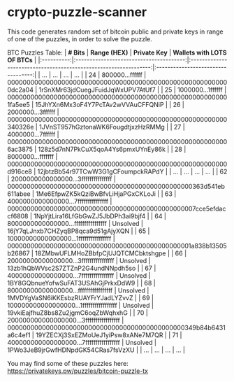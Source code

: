 # crypto-puzzle-scanner
This code generates random set of bitcoin public and private keys in range of one of the puzzles, in order to solve the puzzle.


BTC Puzzles Table:
| **# Bits** | **Range (HEX)**                         | **Private Key**                                                  | **Wallets with LOTS OF BTCs**      |
|:----------:|:---------------------------------------:|:----------------------------------------------------------------:|:----------------------------------:|
| ...        | ...                                     | ...                                                              | ...                                |
| 24         | 800000...ffffff                         | 0000000000000000000000000000000000000000000000000000000000dc2a04 | 1rSnXMr63jdCuegJFuidJqWxUPV7AtUf7  |
| 25         | 1000000...1ffffff                       | 0000000000000000000000000000000000000000000000000000000001fa5ee5 | 15JhYXn6Mx3oF4Y7PcTAv2wVVAuCFFQNiP |
| 26         | 2000000...3ffffff                       | 000000000000000000000000000000000000000000000000000000000340326e | 1JVnST957hGztonaWK6FougdtjxzHzRMMg |
| 27         | 4000000...7ffffff                       | 0000000000000000000000000000000000000000000000000000000006ac3875 | 128z5d7nN7PkCuX5qoA4Ys6pmxUYnEy86k |
| 28         | 8000000...fffffff                       | 000000000000000000000000000000000000000000000000000000000d916ce8 | 12jbtzBb54r97TCwW3G1gCFoumpckRAPdY |
| ...        | ...                                     | ...                                                              | ...                                |
| 62         | 2000000000000000...3fffffffffffffff     | 000000000000000000000000000000000000000000000000363d541eb611abee | 1Me6EfpwZK5kQziBwBfvLiHjaPGxCKLoJi |
| 63         | 4000000000000000...7fffffffffffffff     | 0000000000000000000000000000000000000000000000007cce5efdaccf6808 | 1NpYjtLira16LfGbGwZJ5JbDPh3ai9bjf4 |
| 64         | 8000000000000000...ffffffffffffffff     | Unsolved                                                         | 16jY7qLJnxb7CHZyqBP8qca9d51gAjyXQN |
| 65         | 10000000000000000...1ffffffffffffffff   | 000000000000000000000000000000000000000000000001a838b13505b26867 | 18ZMbwUFLMHoZBbfpCjUJQTCMCbktshgpe |
| 66         | 20000000000000000...3ffffffffffffffff   | Unsolved                                                         | 13zb1hQbWVsc2S7ZTZnP2G4undNNpdh5so |
| 67         | 40000000000000000...7ffffffffffffffff   | Unsolved                                                         | 1BY8GQbnueYofwSuFAT3USAhGjPrkxDdW9 |
| 68         | 80000000000000000...fffffffffffffffff   | Unsolved                                                         | 1MVDYgVaSN6iKKEsbzRUAYFrYJadLYZvvZ |
| 69         | 100000000000000000...1fffffffffffffffff | Unsolved                                                         | 19vkiEajfhuZ8bs8Zu2jgmC6oqZbWqhxhG |
| 70         | 200000000000000000...3fffffffffffffffff | 0000000000000000000000000000000000000000000000349b84b6431a6c4ef1 | 19YZECXj3SxEZMoUeJ1yiPsw8xANe7M7QR |
| 71         | 400000000000000000...7fffffffffffffffff | Unsolved                                                         | 1PWo3JeB9jrGwfHDNpdGK54CRas7fsVzXU |
| ...        | ...                                     | ...                                                              | ...                                |

You may find some of these puzzles here: https://privatekeys.pw/puzzles/bitcoin-puzzle-tx
